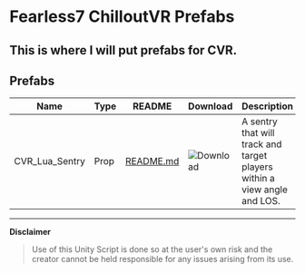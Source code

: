 # Fearless7 ChilloutVR Prefabs
This is where I will put prefabs for CVR.
---
## Prefabs
|      Name    |Type|                                          README                                                            |Download|                            Description                                 |
|--------------|----|------------------------------------------------------------------------------------------------------------|--------|------------------------------------------------------------------------|
|CVR_Lua_Sentry|Prop|[README.md](https://github.com/Fearless7bc/Fearless7_CVR_Prefabs/blob/main/CVR_Lua_Sentry_Example/README.md)|![Download](https://github.com/user-attachments/assets/ee7f097f-5685-4838-8821-dd7b42598db1)|A sentry that will track and target players within a view angle and LOS.|

---
**Disclaimer**
> Use of this Unity Script is done so at the user's own risk and the creator cannot be held responsible for any issues arising from its use.
